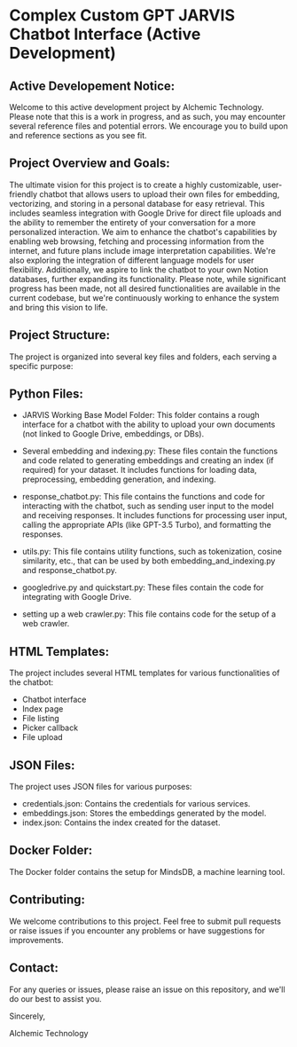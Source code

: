 # Complex Custom GPT JARVIS Chatbot Interface (Active Development)

<h2> Active Developement Notice: </h2>
Welcome to this active development project by Alchemic Technology. Please note that this is a work in progress, and as such, you may encounter several reference files and potential errors. We encourage you to build upon and reference sections as you see fit.

<h2> Project Overview and Goals: </h2> 

The ultimate vision for this project is to create a highly customizable, user-friendly chatbot that allows users to upload their own files for embedding, vectorizing, and storing in a personal database for easy retrieval. This includes seamless integration with Google Drive for direct file uploads and the ability to remember the entirety of your conversation for a more personalized interaction. We aim to enhance the chatbot's capabilities by enabling web browsing, fetching and processing information from the internet, and future plans include image interpretation capabilities. We're also exploring the integration of different language models for user flexibility. Additionally, we aspire to link the chatbot to your own Notion databases, further expanding its functionality. Please note, while significant progress has been made, not all desired functionalities are available in the current codebase, but we're continuously working to enhance the system and bring this vision to life.

<h2> Project Structure: </h2> 

The project is organized into several key files and folders, each serving a specific purpose:

<h2> Python Files: </h2>

- JARVIS Working Base Model Folder: This folder contains a rough interface for a chatbot with the ability to upload your own documents (not linked to Google Drive, embeddings, or DBs).

- Several embedding and indexing.py: These files contain the functions and code related to generating embeddings and creating an index (if required) for your dataset. It includes functions for loading data, preprocessing, embedding generation, and indexing.

- response_chatbot.py: This file contains the functions and code for interacting with the chatbot, such as sending user input to the model and receiving responses. It includes functions for processing user input, calling the appropriate APIs (like GPT-3.5 Turbo), and formatting the responses.

- utils.py: This file contains utility functions, such as tokenization, cosine similarity, etc., that can be used by both embedding_and_indexing.py and response_chatbot.py.

- googledrive.py and quickstart.py: These files contain the code for integrating with Google Drive.

- setting up a web crawler.py: This file contains code for the setup of a web crawler.

<h2> HTML Templates: </h2>

The project includes several HTML templates for various functionalities of the chatbot:

- Chatbot interface
- Index page
- File listing
- Picker callback
- File upload

<h2> JSON Files: </h2>

The project uses JSON files for various purposes:

- credentials.json: Contains the credentials for various services.
- embeddings.json: Stores the embeddings generated by the model.
- index.json: Contains the index created for the dataset.

<h2> Docker Folder: </h2>

The Docker folder contains the setup for MindsDB, a machine learning tool.

<h2> Contributing: </h2>

We welcome contributions to this project. Feel free to submit pull requests or raise issues if you encounter any problems or have suggestions for improvements.

<h2> Contact: </h2>

For any queries or issues, please raise an issue on this repository, and we'll do our best to assist you.

Sincerely,

Alchemic Technology
